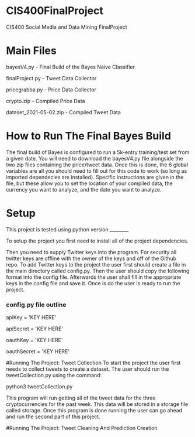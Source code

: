 # CIS400FinalProject
CIS400 Social Media and Data Mining FinalProject

# Main Files
bayesV4.py - Final Build of the Bayes Naive Classifier

finalProject.py - Tweet Data Collector

pricegrabba.py - Price Data Collector

crypto.zip - Compiled Price Data

dataset_2021-05-02.zip - Compiled Tweet Data

# How to Run The Final Bayes Build
The final build of Bayes is configured to run a 5k-entry training/test set from a given date. You will need to download the bayesV4.py file alongside the two zip files containing the price/tweet data. Once this is done, the 6 global variables are all you should need to fill out for this code to work (so long as imported dependecies are installed). Specific instructions are given in the file, but these allow you to set the location of your compiled data, the currency you want to analyze, and the date you want to analyze.

# Setup
This project is tested using python version ________

To setup the project you first need to install all of the project dependencies.

Then you need to supply Twitter keys into the program. For security all twitter keys
are offline with the owner of the keys and off of the Github repo. To add Twitter keys to the project the user
first should create a file in the main directory called config.py. Then the user should copy the following
format into the config file. Afterwards the user shall fill in the appropriate keys in the config file and
save it. Once is do the user is ready to run the project.

### config.py file outline
apiKey = 'KEY HERE'

apiSecret = 'KEY HERE'

oauthKey = 'KEY HERE'

oauthSecret = 'KEY HERE'


#Running The Project: Tweet Collection
To start the project the user first needs to collect tweets to create a dataset. The user should run the tweetCollection.py using the command:

python3 tweetCollection.py

This program will run getting all of the tweet data for the three cryptocurrencies for the past week. This data will be stored in a storage file
called storage. Once this program is done running the user can go ahead and run the second part of this project.

#Running The Project: Tweet Cleaning And Prediction Creation

